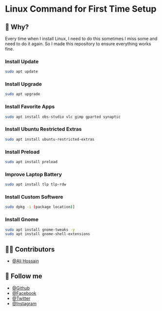 # Linux Command for First Time Setup

## 📝 Why?
Every time when I install Linux, I need to do this sometimes I miss some and need to do it again. So I made this repository to ensure everything works fine. 

### Install Update
```bash
sudo apt update
```

### Install Upgrade
```bash
sudo apt upgrade
```

### Install Favorite Apps
```bash
sudo apt install obs-studio vlc gimp gparted synaptic
```

### Install Ubuntu Restricted Extras
```bash
sudo apt install ubuntu-restricted-extras
```

### Install Preload
```bash
sudo apt install preload
```

### Improve Laptop Battery
```bash
sudo apt install tlp tlp-rdw
```

### Install Custom Softwere
```bash
sudo dpkg -i (package location)] 
```

### Install Gnome
```bash
sudo apt install gnome-tweaks -y
sudo apt install gnome-shell-extensions
```


## 🧑‍💻 Contributors
- [@Ali Hossain](https://github.com/shovoalways/)


## 🥰 Follow me
- [@Github](https://github.com/shovoalways/) 
- [@Facebook](https://facebook.com/shovoalways/) 
- [@Twitter](https://twitter.com/shovoalways/) 
- [@Instagram](https://instagram.com/shovoalways/) 
